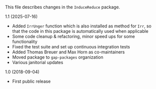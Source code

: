 This file describes changes in the `InduceReduce` package.

1.1 (2025-07-16)
  - Added `IrrUnger` function which is also installed as method for `Irr`,
    so that the code in this package is automatically used when applicable
  - Some code cleanup & refactoring, minor speed ups for some functionality
  - Fixed the test suite and set up continuous integration tests
  - Added Thomas Breuer and Max Horn as co-maintainers
  - Moved package to `gap-packages` organization
  - Various janitorial updates

1.0 (2018-09-04)
  - First public release
